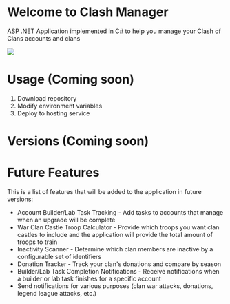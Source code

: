 #  Welcome to Clash Manager
ASP .NET Application implemented in C# to help you manage your Clash of Clans accounts and clans
<p align="left">
  <img src="https://github.com/AugustDailey/Clash-Manager/workflows/Clash%20Manager%20Pipeline/badge.svg" />
</p>

# Usage (Coming soon)
1. Download repository
2. Modify environment variables
3. Deploy to hosting service

# Versions (Coming soon)


# Future Features
This is a list of features that will be added to the application in future versions:
* Account Builder/Lab Task Tracking - Add tasks to accounts that manage when an upgrade will be complete
* War Clan Castle Troop Calculator - Provide which troops you want clan castles to include and the application will provide the total amount of troops to train
* Inactivity Scanner - Determine which clan members are inactive by a configurable set of identifiers
* Donation Tracker - Track your clan's donations and compare by season
* Builder/Lab Task Completion Notifications - Receive notifications when a builder or lab task finishes for a specific account
* Send notifications for various purposes (clan war attacks, donations, legend league attacks, etc.)